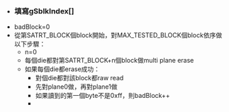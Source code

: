 - ### 填寫gSblkIndex[]
- badBlock=0
- 從第SATRT_BLOCK個block開始，對MAX_TESTED_BLOCK個block依序做以下步驟：
	- n=0
	- 每個die都對第SATRT_BLOCK+n個block做multi plane erase
	- 如果每個die都erase成功：
		- 對個die都對該block都raw read
		- 先對plane0做，再對plane1做
		- 如果讀到的第一個byte不是0xff，則badBlock++
		-